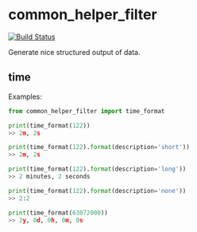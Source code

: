 # common_helper_filter
[![Build Status](https://travis-ci.org/fkie-cad/common_helper_filter.svg?branch=master)](https://travis-ci.org/fkie-cad/common_helper_filter)

Generate nice structured output of data.

## time

Examples:
```python
from common_helper_filter import time_format

print(time_format(122))
>> 2m, 2s

print(time_format(122).format(description='short'))
>> 2m, 2s

print(time_format(122).format(description='long'))
>> 2 minutes, 2 seconds

print(time_format(122).format(description='none'))
>> 2:2

print(time_format(63072000))
>> 2y, 0d, 0h, 0m, 0s

```
